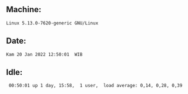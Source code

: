 ## Machine:
```
Linux 5.13.0-7620-generic GNU/Linux
```
## Date:
```
Kam 20 Jan 2022 12:50:01  WIB
```
## Idle:
```
 00:50:01 up 1 day, 15:58,  1 user,  load average: 0,14, 0,28, 0,39
```
